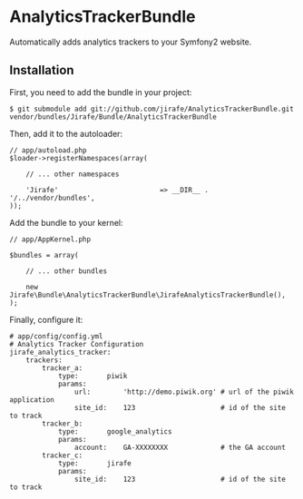 AnalyticsTrackerBundle
======================

Automatically adds analytics trackers to your Symfony2 website.

Installation
------------

First, you need to add the bundle in your project:

    $ git submodule add git://github.com/jirafe/AnalyticsTrackerBundle.git vendor/bundles/Jirafe/Bundle/AnalyticsTrackerBundle

Then, add it to the autoloader:

    // app/autoload.php
    $loader->registerNamespaces(array(

        // ... other namespaces

        'Jirafe'                         => __DIR__ . '/../vendor/bundles',
    ));

Add the bundle to your kernel:

    // app/AppKernel.php
    
    $bundles = array(
        
        // ... other bundles

        new Jirafe\Bundle\AnalyticsTrackerBundle\JirafeAnalyticsTrackerBundle(),
    );

Finally, configure it:

    # app/config/config.yml
    # Analytics Tracker Configuration
    jirafe_analytics_tracker:
        trackers:
            tracker_a:
                type:       piwik
                params:
                    url:        'http://demo.piwik.org' # url of the piwik application
                    site_id:    123                     # id of the site to track
            tracker_b:
                type:       google_analytics
                params:
                    account:    GA-XXXXXXXX             # the GA account
            tracker_c:
                type:       jirafe
                params:
                    site_id:    123                     # id of the site to track
